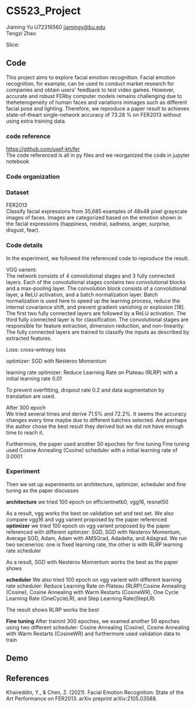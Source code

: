 # CS523_Project
Jiaming Yu U72316560 jiamingy@bu.edu  
Tengzi Zhao    

Slice:   

## Code
This project aims to explore facial emotion recognition. Facial emotion recognition, for example, can be used to conduct market research for companies and obtain users' feedback to test video games. However, accurate and robust FERby computer models remains challenging due to theheterogeneity of human faces and variations inimages such as different facial pose and lighting. Therefore, we reproduce a paper result to  achieves state-of-theart single-network accuracy of 73.28 % on FER2013 without using extra training data.  

### code reference
https://github.com/usef-kh/fer  
The code referenced is all in py files and we reorganized the code in jupyter notebook

### Code organization

### Dataset
FER2013  
Classify facial expressions from 35,685 examples of 48x48 pixel grayscale images of faces. Images are categorized based on the emotion shown in the facial expressions (happiness, neutral, sadness, anger, surprise, disgust, fear).  

### Code details
In the experiment, we followed the referenced code to reproduce the result.

VGG varient:  
The network consists of 4 convolutional stages and 3 fully connected layers. Each of the convolutional stages contains two convolutional blocks and a max-pooling layer. The convolution block consists of a convolutional layer, a ReLU activation, and a batch normalization layer. Batch normalization is used here to speed up the learning process, reduce the internal covariance shift, and prevent gradient vanishing or explosion [18]. The first two fully connected layers are followed by a ReLU activation. The third fully connected layer is for classification. The convolutional stages are responsible for feature extraction, dimension reduction, and non-linearity. The fully connected layers are trained to classify the inputs as described by extracted features.

Loss: cross-entropy loss

optimizer: SGD with Nesterov Momentum

learning rate optimizer: Reduce Learning Rate on Plateau (RLRP) with a initial learning rate 0.01

To prevent overfitting, dropout rate 0.2 and data augmentation by translation are used.

After 300 epoch  
We tried several times and derive 71.5% and 72.2%. It seems the accuracy changes every time maybe due to different batches selected. And perhaps the author chose the best result they derived but we did not have enough time to reach it.
 
Furthermore, the paper used another 50 epoches for fine tuning
Fine tuning used Cosine Annealing (Cosine) scheduler with a initial learning rate of 0.0001

### Experiment
Then we set up experiments on architecture, optimizer, scheduler and fine tuning as the paper discusses

**architecture**
we tried 100 epoch on efficientnetb0, vgg16, resnet50

As a result, vgg works the best on validation set and test set. We also compare vgg16 and vgg varient proposed by the paper referenced
**optimizer**
we tried 100 epoch on vgg varient proposed by the paper referenced with different optimzer: SGD, SGD with Nesterov Momentum, Average SGD, Adam, Adam with AMSGrad, Adadelta, and Adagrad.
We run two secenerios: one is fixed learning rate, the other is with RLRP learning rate scheduler

As a result, SGD with Nesterov Momentum works the best as the paper shows

**scheduler**
We also tried 100 epoch on vgg varient with different learning rate scheduler: Reduce Learning Rate on Plateau (RLRP),Cosine Annealing (Cosine), Cosine Annealing with Warm Restarts (CosineWR), One Cycle Learning Rate (OneCycleLR), and Step Learning Rate(StepLR) 

The result shows RLRP works the best

**Fine tuning**
After trainint 300 epoches, we examed another 50 epoches using two different scheduler: Cosine Annealing (Cosine), Cosine Annealing with Warm Restarts (CosineWR) and furthermore used validation data to train

## Demo

## References
Khaireddin, Y., & Chen, Z. (2021). Facial Emotion Recognition: State of the Art Performance on FER2013. arXiv preprint arXiv:2105.03588.
